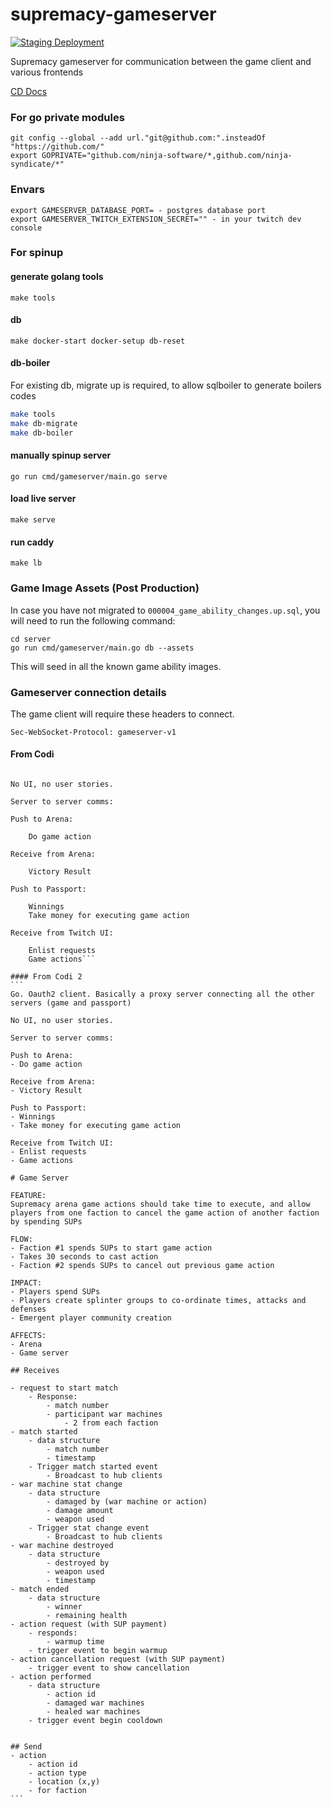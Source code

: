 # supremacy-gameserver

[![Staging Deployment](https://github.com/ninja-syndicate/supremacy-gameserver/actions/workflows/deploy-staging.yml/badge.svg)](https://github.com/ninja-syndicate/supremacy-gameserver/actions/workflows/deploy-staging.yml)

Supremacy gameserver for communication between the game client and various frontends

[CD Docs](.github/workflows/README.md)

### For go private modules

```shell
git config --global --add url."git@github.com:".insteadOf "https://github.com/"
export GOPRIVATE="github.com/ninja-software/*,github.com/ninja-syndicate/*"
```

### Envars

```
export GAMESERVER_DATABASE_PORT= - postgres database port
export GAMESERVER_TWITCH_EXTENSION_SECRET="" - in your twitch dev console
```

### For spinup

#### generate golang tools

```shell
make tools
```

#### db

```shell
make docker-start docker-setup db-reset
```

#### db-boiler

For existing db, migrate up is required, to allow sqlboiler to generate boilers codes

```bash
make tools
make db-migrate
make db-boiler
```

#### manually spinup server

```shell
go run cmd/gameserver/main.go serve
```

#### load live server

```shell
make serve
```

#### run caddy

```shell
make lb
```

### Game Image Assets (Post Production)

In case you have not migrated to `000004_game_ability_changes.up.sql`, you will need to run the following command:

```
cd server
go run cmd/gameserver/main.go db --assets
```

This will seed in all the known game ability images.

### Gameserver connection details

The game client will require these headers to connect.

```shell
Sec-WebSocket-Protocol: gameserver-v1
```

#### From Codi

````Go. Oauth2 client. Basically a proxy server connecting all the other servers (game and passport)

No UI, no user stories.

Server to server comms:

Push to Arena:

    Do game action

Receive from Arena:

    Victory Result

Push to Passport:

    Winnings
    Take money for executing game action

Receive from Twitch UI:

    Enlist requests
    Game actions```

#### From Codi 2
```
Go. Oauth2 client. Basically a proxy server connecting all the other servers (game and passport)

No UI, no user stories.

Server to server comms:

Push to Arena:
- Do game action

Receive from Arena:
- Victory Result

Push to Passport:
- Winnings
- Take money for executing game action

Receive from Twitch UI:
- Enlist requests
- Game actions

# Game Server

FEATURE:
Supremacy arena game actions should take time to execute, and allow players from one faction to cancel the game action of another faction by spending SUPs

FLOW:
- Faction #1 spends SUPs to start game action
- Takes 30 seconds to cast action
- Faction #2 spends SUPs to cancel out previous game action

IMPACT:
- Players spend SUPs
- Players create splinter groups to co-ordinate times, attacks and defenses
- Emergent player community creation

AFFECTS:
- Arena
- Game server

## Receives

- request to start match
    - Response:
        - match number
        - participant war machines
            - 2 from each faction
- match started
    - data structure
        - match number
        - timestamp
    - Trigger match started event
        - Broadcast to hub clients
- war machine stat change
    - data structure
        - damaged by (war machine or action)
        - damage amount
        - weapon used
    - Trigger stat change event
        - Broadcast to hub clients
- war machine destroyed
    - data structure
        - destroyed by
        - weapon used
        - timestamp
- match ended
    - data structure
        - winner
        - remaining health
- action request (with SUP payment)
    - responds:
        - warmup time
    - trigger event to begin warmup
- action cancellation request (with SUP payment)
    - trigger event to show cancellation
- action performed
    - data structure
        - action id
        - damaged war machines
        - healed war machines
    - trigger event begin cooldown


## Send
- action
    - action id
    - action type
    - location (x,y)
    - for faction
```

````
